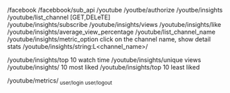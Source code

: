 /facebook
/facebbook/sub_api
/youtube
/youtbe/authorize
/youtbe/insights
/youtube/list_channel [GET,DELeTE]  
/youtube/insights/subscribe 
/youtube/insights/views
/youtube/insights/like
/youtube/insights/average_view_percentage
/youtube/list_channel_name
/youtube/insights/metric_option
click on the channel name, show detail stats
/youtube/insights/string:L<channel_name>/









/youtube/insights/top 10 watch time
/youtube/insights/unique views
/youtube/insights/ 10 most liked
/youtube/insights/top 10 least liked






/youtube/metrics/<sub metrics>
user/login
user/logout
